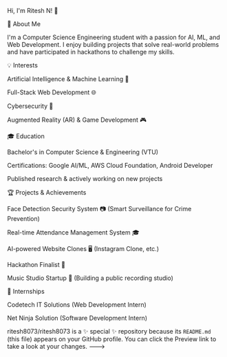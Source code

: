 Hi, I'm Ritesh N! 👋
 
🚀 About Me
 
I'm a Computer Science Engineering student with a passion for AI, ML, and Web Development. I enjoy building projects that solve real-world problems and have participated in hackathons to challenge my skills.
 
💡 Interests
 
Artificial Intelligence & Machine Learning 🤖
 
Full-Stack Web Development 🌐
 
Cybersecurity 🔐
 
Augmented Reality (AR) & Game Development 🎮
 
 
🎓 Education
 
Bachelor's in Computer Science & Engineering (VTU)
 
Certifications: Google AI/ML, AWS Cloud Foundation, Android Developer
 
Published research & actively working on new projects
 
 
🏆 Projects & Achievements
 
Face Detection Security System 📷 (Smart Surveillance for Crime Prevention)
 
Real-time Attendance Management System 🎓
 
AI-powered Website Clones 🖥️ (Instagram Clone, etc.)
 
Hackathon Finalist 🏅
 
Music Studio Startup 🎵 (Building a public recording studio)
 
 
💼 Internships
 
Codetech IT Solutions (Web Development Intern)
 
Net Ninja Solution (Software Development Intern)
 
ritesh8073/ritesh8073 is a ✨ special ✨ repository because its `README.md` (this file) appears on your GitHub profile.
You can click the Preview link to take a look at your changes.
--->
